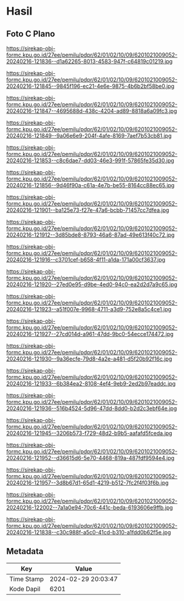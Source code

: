 # Hasil

## Foto C Plano

https://sirekap-obj-formc.kpu.go.id/27ee/pemilu/pdpr/62/01/02/10/09/6201021009052-20240216-121836--d1a62265-8013-4583-947f-c64819c01219.jpg

https://sirekap-obj-formc.kpu.go.id/27ee/pemilu/pdpr/62/01/02/10/09/6201021009052-20240216-121845--9845f196-ec21-4e6e-9875-4b6b2bf58be0.jpg

https://sirekap-obj-formc.kpu.go.id/27ee/pemilu/pdpr/62/01/02/10/09/6201021009052-20240216-121847--4695688d-438c-4204-ad89-8818a6a09fc3.jpg

https://sirekap-obj-formc.kpu.go.id/27ee/pemilu/pdpr/62/01/02/10/09/6201021009052-20240216-121849--9a06e6e9-204f-4afe-8169-7aef7b53cb81.jpg

https://sirekap-obj-formc.kpu.go.id/27ee/pemilu/pdpr/62/01/02/10/09/6201021009052-20240216-121853--c8c6dae7-dd03-46e3-991f-57865fe35d30.jpg

https://sirekap-obj-formc.kpu.go.id/27ee/pemilu/pdpr/62/01/02/10/09/6201021009052-20240216-121856--9d46f90a-c61a-4e7b-be55-8164cc88ec65.jpg

https://sirekap-obj-formc.kpu.go.id/27ee/pemilu/pdpr/62/01/02/10/09/6201021009052-20240216-121901--ba125e73-f27e-47a6-bcbb-71457cc7dfea.jpg

https://sirekap-obj-formc.kpu.go.id/27ee/pemilu/pdpr/62/01/02/10/09/6201021009052-20240216-121912--3d85bde8-8793-46a6-87ad-49e613f40c72.jpg

https://sirekap-obj-formc.kpu.go.id/27ee/pemilu/pdpr/62/01/02/10/09/6201021009052-20240216-121916--c3701cef-b658-4f11-a1da-171a00cf3637.jpg

https://sirekap-obj-formc.kpu.go.id/27ee/pemilu/pdpr/62/01/02/10/09/6201021009052-20240216-121920--27ed0e95-d9be-4ed0-94c0-ea2d2d7a9c65.jpg

https://sirekap-obj-formc.kpu.go.id/27ee/pemilu/pdpr/62/01/02/10/09/6201021009052-20240216-121923--a51f007e-9968-4711-a3d9-752e8a5c4ce1.jpg

https://sirekap-obj-formc.kpu.go.id/27ee/pemilu/pdpr/62/01/02/10/09/6201021009052-20240216-121927--27cd014d-a961-47dd-9bc0-54ecce174472.jpg

https://sirekap-obj-formc.kpu.go.id/27ee/pemilu/pdpr/62/01/02/10/09/6201021009052-20240216-121930--9a36ecfe-79d8-4a2e-a481-d5f20b92f16c.jpg

https://sirekap-obj-formc.kpu.go.id/27ee/pemilu/pdpr/62/01/02/10/09/6201021009052-20240216-121933--6b384ea2-8108-4ef4-9eb9-2ed2b97eaddc.jpg

https://sirekap-obj-formc.kpu.go.id/27ee/pemilu/pdpr/62/01/02/10/09/6201021009052-20240216-121936--516b4524-5d96-47dd-8dd0-b2d2c3ebf64e.jpg

https://sirekap-obj-formc.kpu.go.id/27ee/pemilu/pdpr/62/01/02/10/09/6201021009052-20240216-121945--3206b573-f729-48d2-b9b5-aafafd5fceda.jpg

https://sirekap-obj-formc.kpu.go.id/27ee/pemilu/pdpr/62/01/02/10/09/6201021009052-20240216-121952--d36615d6-5e70-4468-819a-487fdf9594e4.jpg

https://sirekap-obj-formc.kpu.go.id/27ee/pemilu/pdpr/62/01/02/10/09/6201021009052-20240216-121957--3d8b67d1-65d1-4219-b512-7fc2f4f03f6b.jpg

https://sirekap-obj-formc.kpu.go.id/27ee/pemilu/pdpr/62/01/02/10/09/6201021009052-20240216-122002--7a1a0e94-70c6-441c-beda-6193606e9ffb.jpg

https://sirekap-obj-formc.kpu.go.id/27ee/pemilu/pdpr/62/01/02/10/09/6201021009052-20240216-121838--c30c988f-a5c0-41cd-b310-a1fdd0b62f5e.jpg


## Metadata

| Key        | Value               |
| ---------- | ------------------- |
| Time Stamp | 2024-02-29 20:03:47 |
| Kode Dapil | 6201                |



